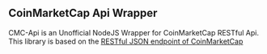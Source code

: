 ## CoinMarketCap Api Wrapper

CMC-Api is an Unofficial NodeJS Wrapper for CoinMarketCap RESTful Api. This library is based on the [RESTful JSON endpoint of CoinMarketCap](https://pro.coinmarketcap.com/api/v1)